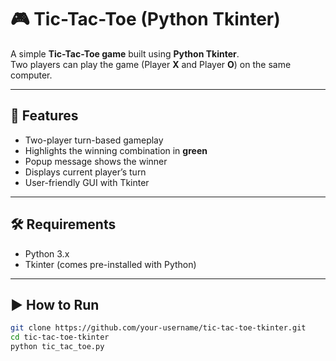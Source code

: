 # 🎮 Tic-Tac-Toe (Python Tkinter)

A simple **Tic-Tac-Toe game** built using **Python Tkinter**.  
Two players can play the game (Player **X** and Player **O**) on the same computer.

---

## 🚀 Features
- Two-player turn-based gameplay  
- Highlights the winning combination in **green**  
- Popup message shows the winner  
- Displays current player’s turn  
- User-friendly GUI with Tkinter  

---

## 🛠️ Requirements
- Python 3.x  
- Tkinter (comes pre-installed with Python)  

---

## ▶️ How to Run

```bash
git clone https://github.com/your-username/tic-tac-toe-tkinter.git
cd tic-tac-toe-tkinter
python tic_tac_toe.py
